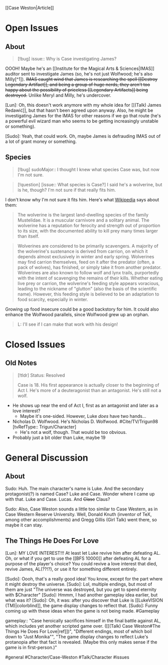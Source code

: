 [[Case Weston|Article]]

# Open Issues
## About
>[!bug]
>issue:: Why is Case investigating James?

OOOH! Maybe he's an [[Institute for the Magical Arts & Sciences|IMAS]] auditor sent to investigate James (so, he's not just Wolfwood; he's also Milly[^1]). ~~IMAS caught wind that James is researching the spell [[Destroy Legendary Artifact]], and being a group of huge nerds, they aren't too happy about the possibility of priceless [[Legendary Artifacts]] being destroyed.~~ Unlike Meryl and Milly, he's undercover.

[Lun]: Oh, this doesn't work anymore with my whole idea for [[(Talk) James Redawić]], but that hasn't been agreed upon anyway. Also, he might be investigating James for the IMAS for other reasons if we go that route (he's a powerful evil wizard man who seems to be getting increasingly unstable or something).

[Sudo]: Yeah, that could work. Oh, maybe James is defrauding IMAS out of a lot of grant money or something.

## Species
>[!bug]
>sudoMajor:: I thought I knew what species Case was, but now I'm not sure.

>[!question] [issue:: What species is Case?]
>I said he's a wolverine, but is he, though? I'm not sure if that really fits him.

I don't know why I'm not sure it fits him. Here's what [Wikipedia](https://en.wikipedia.org/wiki/Wolverine) says about them:

>The wolverine is the largest land-dwelling species of the family Mustelidae. It is a muscular carnivore and a solitary animal. The wolverine has a reputation for ferocity and strength out of proportion to its size, with the documented ability to kill prey many times larger than itself.

>Wolverines are considered to be primarily scavengers. A majority of the wolverine's sustenance is derived from carrion, on which it depends almost exclusively in winter and early spring. Wolverines may find carrion themselves, feed on it after the predator (often, a pack of wolves), has finished, or simply take it from another predator. Wolverines are also known to follow wolf and lynx trails, purportedly with the intent of scavenging the remains of their kills. Whether eating live prey or carrion, the wolverine's feeding style appears voracious, leading to the nickname of "glutton" (also the basis of the scientific name). However, this feeding style is believed to be an adaptation to food scarcity, especially in winter.

Growing up food insecure could be a good backstory for him. It could also enhance the Wolfwood parallels, since Wolfwood grew up an orphan.

> L: I'll see if I can make that work with his design!

# Closed Issues
## Old Notes
>[!tldr]
>Status: Resolved
>
>Case is 18. His first appearance is actually closer to the beginning of Act I. He's more of a deuteragonist than an antagonist. He's still not a wolf.

- He shows up near the end of Act I, first as an antagonist and later as a love interest?
	- Maybe it's one-sided. However, Luke *does* have two hands...
- Nicholas D. Wolfwood. He's Nicholas D. Wolfwood. #Cite/TV/Trigun98 [tvRefType:: Trigun/Character]
	- He's not a wolf, though. That would be too obvious.
- Probably just a bit older than Luke, maybe 19

# General Discussion
## About
Sudo: Huh. The main character's name is Luke. And the secondary protagonist(?) is named Case? Luke and Case. Wonder where I came up with that. Luke and Case. Lucas. And ~~Clase~~ Claus?

Sudo: Also, Case Weston sounds a little too similar to Case Western, as in Case Western Reserve University. Well, Donald Knuth (inventor of TeX, among other accomplishments) and Gregg Gillis (Girl Talk) went there, so maybe it can stay.

## The Things He Does For Love
[Lun]: MY LOVE INTEREST!!! At least let Luke revive him after defeating AL. Oh, or what if you get to use the [[BFS 10000]] after defeating AL for a purpose of the player's choice? You could revive a love interest that died, revive James, AL(??!?), or use it for something different entirely.

[Sudo]: Oooh, that's a really good idea! You know, except for the part where it might destroy the universe.
[Sudo]: Lol, multiple endings, but most of them are just "The universe was destroyed, but you get to spend eternity with $Character"
[Sudo]: Hmmm, I had another gameplay idea earlier, but what was it?
[Sudo]: Oh, it was: after you discover that Luke is [[LukeVISION (TM)|colorblind]], the game display changes to reflect that.
[Sudo]: Funny coming up with these ideas when the game is not being made.
#Gameplay 

gameplay:: "Case heroically sacrifices himself in the final battle against AL, which includes yet another scripted game over. ([[(Talk) Case Weston#The Things He Does For Love|ref]])", "Different endings, most of which boil down to &quot;Just Monika&quot;", "The game display changes to reflect Luke's protanopia after that fact is revealed. (Maybe this only makes sense if the game is in first-person.)"

#general #Character/Case-Weston #Talk/Character #issues 